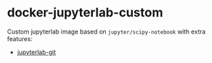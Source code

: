 # docker-jupyterlab-custom

Custom jupyterlab image based on `jupyter/scipy-notebook` with extra features:
  - [jupyterlab-git](https://github.com/jupyterlab/jupyterlab-git)
